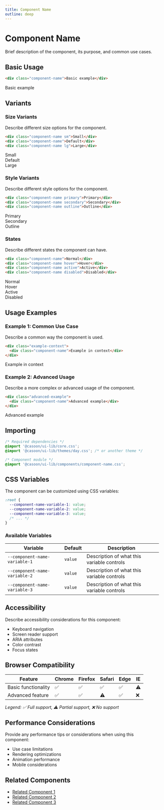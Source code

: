 ```yaml
---
title: Component Name
outline: deep
---
```


# Component Name

Brief description of the component, its purpose, and common use cases.

## Basic Usage

```html
<div class="component-name">Basic example</div>
```

<div class="example-wrapper">
  <div class="component-name">Basic example</div>
</div>

## Variants

### Size Variants

Describe different size options for the component.

```html
<div class="component-name sm">Small</div>
<div class="component-name">Default</div>
<div class="component-name lg">Large</div>
```

<div class="example-wrapper">
  <div class="component-name sm">Small</div>
  <div class="component-name">Default</div>
  <div class="component-name lg">Large</div>
</div>

### Style Variants

Describe different style options for the component.

```html
<div class="component-name primary">Primary</div>
<div class="component-name secondary">Secondary</div>
<div class="component-name outline">Outline</div>
```

<div class="example-wrapper">
  <div class="component-name primary">Primary</div>
  <div class="component-name secondary">Secondary</div>
  <div class="component-name outline">Outline</div>
</div>

### States

Describe different states the component can have.

```html
<div class="component-name">Normal</div>
<div class="component-name hover">Hover</div>
<div class="component-name active">Active</div>
<div class="component-name disabled">Disabled</div>
```

<div class="example-wrapper">
  <div class="component-name">Normal</div>
  <div class="component-name hover">Hover</div>
  <div class="component-name active">Active</div>
  <div class="component-name disabled">Disabled</div>
</div>

## Usage Examples

### Example 1: Common Use Case

Describe a common way the component is used.

```html
<div class="example-context">
  <div class="component-name">Example in context</div>
</div>
```

<div class="example-wrapper">
  <div class="example-context">
    <div class="component-name">Example in context</div>
  </div>
</div>

### Example 2: Advanced Usage

Describe a more complex or advanced usage of the component.

```html
<div class="advanced-example">
  <div class="component-name">Advanced example</div>
</div>
```

<div class="example-wrapper">
  <div class="advanced-example">
    <div class="component-name">Advanced example</div>
  </div>
</div>

## Importing

```css
/* Required dependencies */
@import '@casoon/ui-lib/core.css';
@import '@casoon/ui-lib/themes/day.css'; /* or another theme */

/* Component module */
@import '@casoon/ui-lib/components/component-name.css';
```

## CSS Variables

The component can be customized using CSS variables:

```css
:root {
  --component-name-variable-1: value;
  --component-name-variable-2: value;
  --component-name-variable-3: value;
  /* ... */
}
```

### Available Variables

| Variable | Default | Description |
|----------|---------|-------------|
| `--component-name-variable-1` | `value` | Description of what this variable controls |
| `--component-name-variable-2` | `value` | Description of what this variable controls |
| `--component-name-variable-3` | `value` | Description of what this variable controls |

## Accessibility

Describe accessibility considerations for this component:

- Keyboard navigation
- Screen reader support
- ARIA attributes
- Color contrast
- Focus states

## Browser Compatibility

| Feature | Chrome | Firefox | Safari | Edge | IE |
|---------|--------|---------|--------|------|------|
| Basic functionality | ✅ | ✅ | ✅ | ✅ | ⚠️ |
| Advanced feature | ✅ | ✅ | ⚠️ | ✅ | ❌ |

*Legend: ✅ Full support, ⚠️ Partial support, ❌ No support*

## Performance Considerations

Provide any performance tips or considerations when using this component:

- Use case limitations
- Rendering optimizations
- Animation performance
- Mobile considerations

## Related Components

- [Related Component 1](/components/related-component-1/)
- [Related Component 2](/components/related-component-2/)
- [Related Component 3](/components/related-component-3/) 